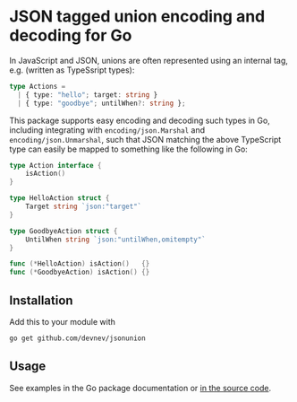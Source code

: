 # JSON tagged union encoding and decoding for Go

In JavaScript and JSON, unions are often represented using an internal tag, e.g. (written as TypeSsript types):

```ts
type Actions =
  | { type: "hello"; target: string }
  | { type: "goodbye"; untilWhen?: string };
```

This package supports easy encoding and decoding such types in Go, including
integrating with `encoding/json.Marshal` and `encoding/json.Unmarshal`, such
that JSON matching the above TypeScript type can easily be mapped to something
like the following in Go:

```go
type Action interface {
	isAction()
}

type HelloAction struct {
	Target string `json:"target"`
}

type GoodbyeAction struct {
	UntilWhen string `json:"untilWhen,omitempty"`
}

func (*HelloAction) isAction()   {}
func (*GoodbyeAction) isAction() {}
```

## Installation

Add this to your module with

```sh
go get github.com/devnev/jsonunion
```

## Usage

See examples in the Go package documentation or [in the source code](marshaler_example_test.go).

